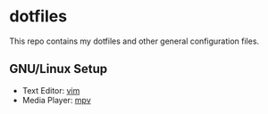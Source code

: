 # dotfiles

This repo contains my dotfiles and other general configuration files.

## GNU/Linux Setup

* Text Editor: [vim](http://www.vim.org/)
* Media Player: [mpv](http://mpv.io/)

